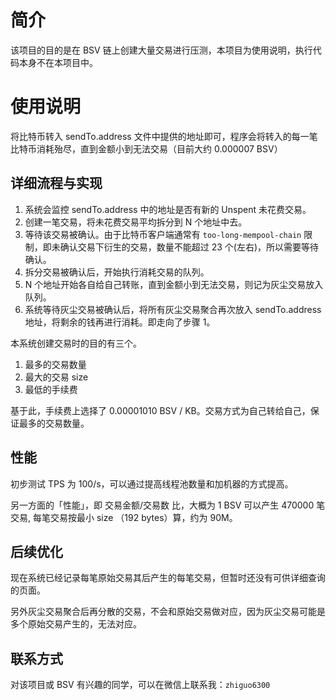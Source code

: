 # 简介

该项目的目的是在 BSV 链上创建大量交易进行压测，本项目为使用说明，执行代码本身不在本项目中。

# 使用说明

将比特币转入 sendTo.address 文件中提供的地址即可，程序会将转入的每一笔比特币消耗殆尽，直到金额小到无法交易（目前大约 0.000007 BSV）

## 详细流程与实现

1. 系统会监控 sendTo.address 中的地址是否有新的 Unspent 未花费交易。
2. 创建一笔交易，将未花费交易平均拆分到 N 个地址中去。
3. 等待该交易被确认。由于比特币客户端通常有 `too-long-mempool-chain` 限制，即未确认交易下衍生的交易，数量不能超过 23 个(左右)，所以需要等待确认。
4. 拆分交易被确认后，开始执行消耗交易的队列。
5. N 个地址开始各自给自己转账，直到金额小到无法交易，则记为灰尘交易放入队列。
6. 系统等待灰尘交易被确认后，将所有灰尘交易聚合再次放入 sendTo.address 地址，将剩余的钱再进行消耗。即走向了步骤 1。

本系统创建交易时的目的有三个。

1. 最多的交易数量
2. 最大的交易 size
3. 最低的手续费

基于此，手续费上选择了 0.00001010 BSV / KB。交易方式为自己转给自己，保证最多的交易数量。

## 性能

初步测试 TPS 为 100/s，可以通过提高线程池数量和加机器的方式提高。

另一方面的「性能」，即 交易金额/交易数 比，大概为 1 BSV 可以产生 470000 笔交易, 每笔交易按最小 size （192 bytes）算，约为 90M。


## 后续优化

现在系统已经记录每笔原始交易其后产生的每笔交易，但暂时还没有可供详细查询的页面。

另外灰尘交易聚合后再分散的交易，不会和原始交易做对应，因为灰尘交易可能是多个原始交易产生的，无法对应。

## 联系方式

对该项目或 BSV 有兴趣的同学，可以在微信上联系我：`zhiguo6300`




